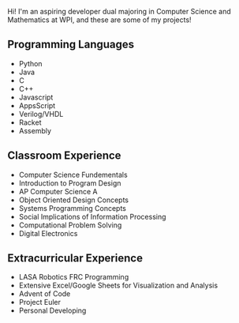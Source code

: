 Hi! I'm an aspiring developer dual majoring in Computer Science and Mathematics at WPI, and these are some of my projects!
## Programming Languages
- Python
- Java
- C
- C++
- Javascript
- AppsScript
- Verilog/VHDL
- Racket
- Assembly
  
 ## Classroom Experience
 - Computer Science Fundementals
 - Introduction to Program Design
 - AP Computer Science A
 - Object Oriented Design Concepts
 - Systems Programming Concepts
 - Social Implications of Information Processing
 - Computational Problem Solving
 - Digital Electronics 

 ## Extracurricular Experience
 - LASA Robotics FRC Programming
 - Extensive Excel/Google Sheets for Visualization and Analysis
 - Advent of Code
 - Project Euler
 - Personal Developing
